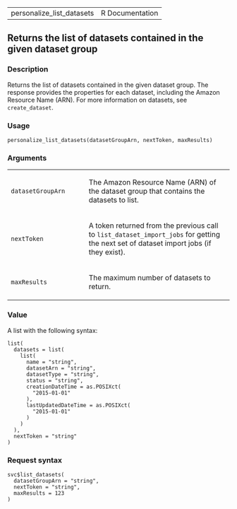 <table style="width: 100%;">
<tbody>
<tr class="odd">
<td>personalize_list_datasets</td>
<td style="text-align: right;">R Documentation</td>
</tr>
</tbody>
</table>

## Returns the list of datasets contained in the given dataset group

### Description

Returns the list of datasets contained in the given dataset group. The
response provides the properties for each dataset, including the Amazon
Resource Name (ARN). For more information on datasets, see
`create_dataset`.

### Usage

    personalize_list_datasets(datasetGroupArn, nextToken, maxResults)

### Arguments

<table>
<colgroup>
<col style="width: 35%" />
<col style="width: 65%" />
</colgroup>
<tbody>
<tr class="odd">
<td><code
id="personalize_list_datasets_:_datasetGroupArn">datasetGroupArn</code></td>
<td><p>The Amazon Resource Name (ARN) of the dataset group that contains
the datasets to list.</p></td>
</tr>
<tr class="even">
<td><code
id="personalize_list_datasets_:_nextToken">nextToken</code></td>
<td><p>A token returned from the previous call to
<code>list_dataset_import_jobs</code> for getting the next set of
dataset import jobs (if they exist).</p></td>
</tr>
<tr class="odd">
<td><code
id="personalize_list_datasets_:_maxResults">maxResults</code></td>
<td><p>The maximum number of datasets to return.</p></td>
</tr>
</tbody>
</table>

### Value

A list with the following syntax:

    list(
      datasets = list(
        list(
          name = "string",
          datasetArn = "string",
          datasetType = "string",
          status = "string",
          creationDateTime = as.POSIXct(
            "2015-01-01"
          ),
          lastUpdatedDateTime = as.POSIXct(
            "2015-01-01"
          )
        )
      ),
      nextToken = "string"
    )

### Request syntax

    svc$list_datasets(
      datasetGroupArn = "string",
      nextToken = "string",
      maxResults = 123
    )
